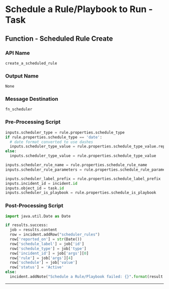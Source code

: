 <!--
    DO NOT MANUALLY EDIT THIS FILE
    THIS FILE IS AUTOMATICALLY GENERATED WITH resilient-sdk codegen
-->

# Schedule a Rule/Playbook to Run - Task

## Function - Scheduled Rule Create

### API Name
`create_a_scheduled_rule`

### Output Name
`None`

### Message Destination
`fn_scheduler`

### Pre-Processing Script
```python
inputs.scheduler_type = rule.properties.schedule_type
if rule.properties.schedule_type == 'date':
  # date format converted to use dashes
  inputs.scheduler_type_value = rule.properties.schedule_type_value.replace("/", "-")
else:
  inputs.scheduler_type_value = rule.properties.schedule_type_value

inputs.scheduler_rule_name = rule.properties.schedule_rule_name
inputs.scheduler_rule_parameters = rule.properties.schedule_rule_parameters

inputs.scheduler_label_prefix = rule.properties.schedule_label_prefix
inputs.incident_id = incident.id
inputs.object_id = task.id
inputs.scheduler_is_playbook = rule.properties.schedule_is_playbook
```

### Post-Processing Script
```python
import java.util.Date as Date

if results.success:
  job = results.content
  row = incident.addRow("scheduler_rules")
  row['reported_on'] = str(Date())
  row['schedule_label'] = job['id']
  row['schedule_type'] = job['type']
  row['incident_id'] = job['args'][0]
  row['rule'] = job['args'][4]
  row['schedule'] = job['value']
  row['status'] = 'Active'
else:
  incident.addNote("Schedule a Rule/Playbook failed: {}".format(result.reason))
```

---

